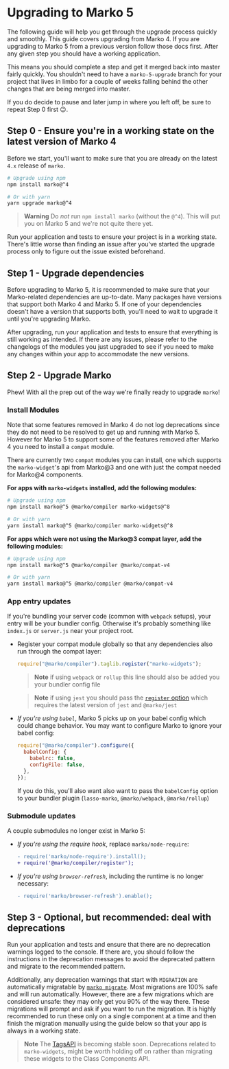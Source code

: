 # Upgrading to Marko 5

The following guide will help you get through the upgrade process quickly and smoothly. This guide covers upgrading from Marko 4. If you are upgrading to Marko 5 from a previous version follow those docs first. After any given step you should have a working application.

This means you should complete a step and get it merged back into master fairly quickly. You shouldn't need to have a `marko-5-upgrade` branch for your project that lives in limbo for a couple of weeks falling behind the other changes that are being merged into master.

If you do decide to pause and later jump in where you left off, be sure to repeat Step 0 first 😉.

## Step 0 - Ensure you're in a working state on the latest version of Marko 4

Before we start, you'll want to make sure that you are already on the latest `4.x` release of `marko`.

```bash
# Upgrade using npm
npm install marko@^4

# Or with yarn
yarn upgrade marko@^4
```

> **Warning**
> Do _not_ run `npm install marko` (without the `@^4`). This will put you on Marko 5 and we're not quite there yet.

Run your application and tests to ensure your project is in a working state. There's little worse than finding an issue after you've started the upgrade process only to figure out the issue existed beforehand.

## Step 1 - Upgrade dependencies

Before upgrading to Marko 5, it is recommended to make sure that your Marko-related dependencies are up-to-date. Many packages have versions that support both Marko 4 and Marko 5. If one of your dependencies doesn't have a version that supports both, you'll need to wait to upgrade it until you're upgrading Marko.

After upgrading, run your application and tests to ensure that everything is still working as intended. If there are any issues, please refer to the changelogs of the modules you just upgraded to see if you need to make any changes within your app to accommodate the new versions.

## Step 2 - Upgrade Marko

Phew! With all the prep out of the way we're finally ready to upgrade `marko`!

### Install Modules

Note that some features removed in Marko 4 do not log deprecations since they do not need to be resolved to get up and running with Marko 5. However for Marko 5 to support some of the features removed after Marko 4 you need to install a `compat` module.

There are currently two `compat` modules you can install, one which supports the `marko-widget`'s api from Marko@3 and one with just the compat needed for Marko@4 components.

**For apps with `marko-widgets` installed, add the following modules:**

```bash
# Upgrade using npm
npm install marko@^5 @marko/compiler marko-widgets@^8

# Or with yarn
yarn install marko@^5 @marko/compiler marko-widgets@^8
```

**For apps which were not using the Marko@3 compat layer, add the following modules:**

```bash
# Upgrade using npm
npm install marko@^5 @marko/compiler @marko/compat-v4

# Or with yarn
yarn install marko@^5 @marko/compiler @marko/compat-v4
```

### App entry updates

If you're bundling your server code (common with `webpack` setups), your entry will be your bundler config.
Otherwise it's probably something like `index.js` or `server.js` near your project root.

- Register your compat module globally so that any dependencies also run through the compat layer:

  ```js
  require("@marko/compiler").taglib.register("marko-widgets");
  ```

  > **Note**
  > if using `webpack` or `rollup` this line should also be added you your bundler config file

  > **Note**
  > if using `jest` you should pass the [`register` option](https://github.com/marko-js/jest#customizing-the-marko-compiler) which requires the latest version of `jest` and `@marko/jest`

- _If you're using `babel`_, Marko 5 picks up on your babel config which could change behavior. You may want to configure Marko to ignore your babel config:
  ```js
  require("@marko/compiler").configure({
    babelConfig: {
      babelrc: false,
      configFile: false,
    },
  });
  ```
  If you do this, you'll also want also want to pass the `babelConfig` option to your bundler plugin (`lasso-marko`, `@marko/webpack`, `@marko/rollup`)

### Submodule updates

A couple submodules no longer exist in Marko 5:

- _If you're using the require hook_, replace `marko/node-require`:
  ```diff
  - require('marko/node-require').install();
  + require('@marko/compiler/register');
  ```
- _If you're using `browser-refresh`_, including the runtime is no longer necessary:
  ```diff
  - require('marko/browser-refresh').enable();
  ```

## Step 3 - Optional, but recommended: deal with deprecations

Run your application and tests and ensure that there are no deprecation warnings logged to the console. If there are, you should follow the instructions in the deprecation messages to avoid the deprecated pattern and migrate to the recommended pattern.

Additionally, any deprecation warnings that start with `MIGRATION` are automatically migratable by [`marko migrate`](https://github.com/marko-js/cli/blob/master/packages/migrate/README.md). Most migrations are 100% safe and will run automatically. However, there are a few migrations which are considered unsafe: they may only get you 90% of the way there. These migrations will prompt and ask if you want to run the migration. It is highly recommended to run these only on a single component at a time and then finish the migration manually using the guide below so that your app is always in a working state.

> **Note**
> The [TagsAPI](https://dev.to/ryansolid/introducing-the-marko-tags-api-preview-37o4) is becoming stable soon. Deprecations related to `marko-widgets`, might be worth holding off on rather than migrating these widgets to the Class Components API.
